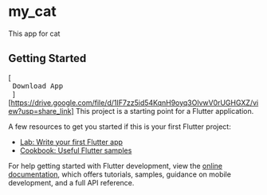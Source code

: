 # my_cat

This app for cat

## Getting Started

[<kbd> <br> Download App <br> </kbd>][https://drive.google.com/file/d/1IF7zz5id54KqnH9oyq3OlvwV0rUGHGXZ/view?usp=share_link]
This project is a starting point for a Flutter application.

A few resources to get you started if this is your first Flutter project:

- [Lab: Write your first Flutter app](https://docs.flutter.dev/get-started/codelab)
- [Cookbook: Useful Flutter samples](https://docs.flutter.dev/cookbook)

For help getting started with Flutter development, view the
[online documentation](https://docs.flutter.dev/), which offers tutorials,
samples, guidance on mobile development, and a full API reference.
